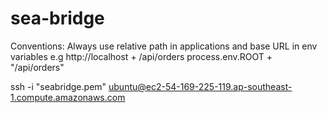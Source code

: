 # sea-bridge

Conventions:
Always use relative path in applications and base URL in env variables
e.g 
http://localhost + /api/orders
process.env.ROOT + "/api/orders"

ssh -i "seabridge.pem" ubuntu@ec2-54-169-225-119.ap-southeast-1.compute.amazonaws.com